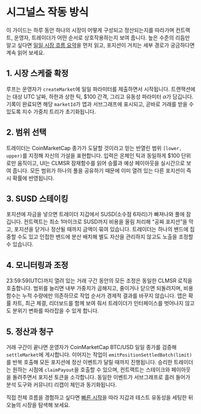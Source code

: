 # 시그널스 작동 방식

이 가이드는 하루 동안 하나의 시장이 어떻게 구성되고 정산되는지를 따라가며 컨트랙트, 운영자, 트레이더가 어떤 순서로 상호작용하는지 보여 줍니다. 높은 수준의 리듬만 알고 싶다면 [일일 시장 흐름 요약](./market-flow-overview.md)을 먼저 읽고, 포지션이 거치는 세부 경로가 궁금하다면 계속 읽어 보세요.

## 1. 시장 스케줄 확정

루프는 운영자가 `createMarket`에 일일 파라미터를 제출하면서 시작됩니다. 트랜잭션에는 대상 UTC 날짜, 하한과 상한 틱, $100 간격, 그리고 유동성 파라미터 $\alpha$가 담깁니다. 기록이 완료되면 해당 `marketId`가 앱과 서브그래프에 표시되고, 곧바로 거래를 받을 수 있도록 지수 가중치 트리가 초기화됩니다.

## 2. 범위 선택

트레이더는 CoinMarketCap 종가가 도달할 것이라고 믿는 반열린 범위 `[lower, upper)`를 지정해 자신의 가설을 표현합니다. 입력은 온체인 틱과 동일하게 $100 단위로만 움직이고, UI는 CLMSR 잠재함수를 읽어 승률과 예상 페이아웃을 실시간으로 보여 줍니다. 모든 범위가 하나의 풀을 공유하기 때문에 이미 열려 있는 다른 포지션이 즉시 확률에 반영됩니다.

## 3. SUSD 스테이킹

포지션에 자금을 넣으면 트레이더 지갑에서 SUSD(소수점 6자리)가 빠져나와 풀에 잠깁니다. 컨트랙트는 최소 1마이크로 SUSD까지 비용을 올림 처리해 “공짜 포지션”을 막고, 포지션을 닫거나 정산될 때까지 금액이 묶여 있습니다. 트레이더는 하나의 밴드에 집중할 수도 있고 인접한 밴드에 분산 배치해 별도 자산을 관리하지 않고도 노출을 조정할 수 있습니다.

## 4. 모니터링과 조정

23:59:59(UTC)까지 열려 있는 거래 구간 동안의 모든 조정은 동일한 CLMSR 로직을 호출합니다. 범위를 늘리면 내부 가중치가 곱해지고, 줄이거나 닫으면 되돌려지며, 비용 함수는 누적 수량에만 의존하므로 작업 순서가 경제적 결과를 바꾸지 않습니다. 앱은 확률 차트, 최근 체결, 리더보드를 함께 보여 줘서 트레이더가 인터페이스를 벗어나지 않고도 분위기 변화를 따라잡을 수 있게 합니다.

## 5. 정산과 청구

거래 구간이 끝나면 운영자가 CoinMarketCap BTC/USD 일일 종가를 검증해 `settleMarket`에 게시합니다. 이어지는 작업이 `emitPositionSettledBatch(limit)`를 반복 호출해 모든 포지션에 정산 이벤트가 달릴 때까지 진행됩니다. 승리한 트레이더는 원하는 시점에 `claimPayout`을 호출할 수 있으며, 컨트랙트는 스테이크와 페이아웃을 돌려주면서 포지션 토큰을 소각합니다. 동일한 이벤트가 서브그래프로 흘러 들어가 분석 도구와 커뮤니티 리캡이 체인과 동기화됩니다.

직접 전체 흐름을 경험하고 싶다면 [빠른 시작](/docs/quickstart)을 따라 지갑과 테스트 유동성을 세팅한 뒤 오늘의 시장을 탐색해 보세요.
